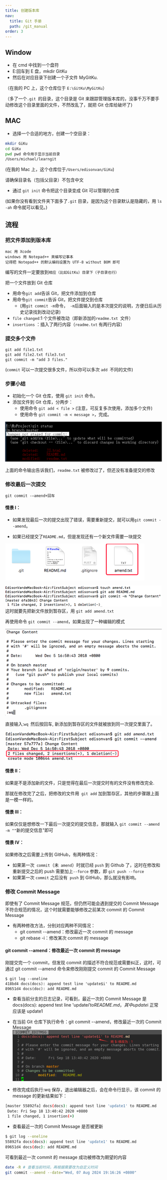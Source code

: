 ```yaml
---
title: 创建版本库
nav:
  title: Git 手册
  path: /git_manual
order: 3
---
```


## Window

- 在 cmd 中找到一个盘符
- E:回车到 E 盘，mkdir GitKu
- 然后在对应目录下创建一个子文件 MyGitKu.

（在我的 PC 上，这个仓库位于 `E:\GitKu\MyGitKu`）

（多了一个`.git `的目录，这个目录是 Git 来跟踪管理版本库的，没事千万不要手动修改这个目录里面的文件，不然改乱了，就把 Git 仓库给破坏了)

## MAC

- 选择一个合适的地方，创建一个空目录：

```bash
mkdir GiKu
cd GiKu
pwd pwd 命令用于显示当前目录
/Users/michael/learngit
```

(在我的 Mac 上，这个仓库位于`/Users/edisonvan/GiKu`)

请确保目录名（包括父目录）不包含中文

- 通过 `git init` 命令把这个目录变成 Git 可以管理的仓库

(如果你没有看到文件夹下面多了`.git` 目录，是因为这个目录默认是隐藏的，用 `ls -ah` 命令就可以看见。)

## 流程

### 把文件添加到版本库

```
mac 用 Xcode
windows 用 Notepad++ 来编写记事本
记得把 Notepad++ 的默认编码设置为 UTF-8 without BOM 即可
```

编写的文件一定要放到`相应（比如GitKu）目录下（子目录也行）`

把一个文件放到 Git 仓库
- 用命令`git add`告诉 Git，把文件添加到仓库
- 用命令`git commit`告诉 Git，把文件提交到仓库
  - (用`git commit -m`命令，` -m`后面输入的是本次提交的说明，方便日后从历史记录找到改动记录)
- `file changed`:1 个文件被改动（即新添加的`readme.txt `文件）
- `insertions` ：插入了两行内容（`readme.txt` 有两行内容）

### 提交多个文件

```
git add file1.txt
git add file2.txt file3.txt
git commit -m "add 3 files."
```

(`commit` 可以一次提交很多文件，所以你可以多次 `add `不同的文件)

### 步骤小结

- 初始化一个 Git 仓库，使用 `git init` 命令。
- 添加文件到 Git 仓库，分两步：
  - 使用命令 `git add < file >`
    (注意，可反复多次使用，添加多个文件)
  - 使用命令 `git commit -m < message >`，完成。

![2-1](../../assets/2-1.png)

上面的命令输出告诉我们，`readme.txt` 被修改过了，但还没有准备提交的修改

### 修改最后一次提交

`git commit -–amend+回车`

#### 情景 I：

- 如果发现最后一次的提交出现了错误，需要重新提交，就可以用`git commit --amend`。

- 如果已经提交了`README.md`，但是发现还有一个新文件需要一块提交

![2-2](../../assets/2-2.png)

![2-3](../../assets/2-3.png)
这时就要先把新文件放到暂存区，用 `git add amend.txt`

再使用命令 `git commit --amend`，如果出现了一种编辑的模式

![2-4](../../assets/2-4.png)

直接输入:`wq `然后按回车, 新添加到暂存区的文件就被放到同一次提交里面了。

![2-5](../../assets/2-5.png)

#### 情景 II：

如果是不是添加新的文件，只是觉得在最后一次提交时有的文件没有修改完全.

那就在修改完了之后，把修改的文件用` git add` 加到暂存区，其他的步骤跟上面是一模一样的。

#### 情景 III：

如果仅仅是想修改一下最后一次提交的提交信息，那就输入 `git commit --amend -m ""`新的提交信息"即可

#### 情景 IV：

如果修改之后需要上传到 GitHub，有两种情况：

- 如果第一次` commit`（未` amend`）时就已经 `push` 到 Github 了，这时在修改和重新提交之后的 push 需要加上`--force` 参数，即 `git push --force `
- 如果第一次 `commit` 之后没有` push` 到 GitHub，那么就没有影响。

### 修改 Commit Message

即使有了 Commit Message 规范，但仍然可能会遇到提交的 Commit Message 不符合规范的情况，这个时就需要能够修改之前某次 commit 的 Commit Message

- 有两种修改方法，分别对应两种不同情况：
  - git commit --amend：修改最近一次 commit 的 message
  - git rebase -i：修改某次 commit 的 message

#### git commit --amend：修改最近一次 commit 的 message

刚提交完一个 commit，但发现 commit 的描述不符合规范或需要纠正，这时，可通过 git commit --amend 命令来修改刚刚提交 commit 的 Commit Message

```
$ git log --oneline
418bd4 docs(docs): append test line 'update$i' to README.md
89651d4 docs(doc): add README.md
```

- 查看当前分支的日志记录，可看到，最近一次的 Commit Message 是 docs(docs): append test line 'update$i' to README.md，其中 update$i 正常应该是 update1

- 在当前 Git 仓库下执行命令：git commit --amend，修改最近一次的 Commit Message
  ![交互界面4](../../assets/交互界面4-20220625.png)
- 修改完成后执行:wq 保存，退出编辑器之后，会在命令行显示，该 commit 的 message 的更新结果如下：

```bash
[master 55892fa] docs(docs): append test line 'update1' to README.md
 Date: Fri Sep 18 13:40:42 2020 +0800
 1 file changed, 1 insertion(+)
```

- 查看最近一次的 Commit Message 是否被更新

```bash
$ git log --oneline
55892fa docs(docs): append test line 'update1' to README.md
89651d4 docs(doc): add README.md
```

可看到最近一次 commit 的 message 成功被修改为期望的内容

```bash
date -R # 查看当前时间，再根据需要改为自定义时间
git commit --amend --date="Wed, 07 Aug 2024 19:16:26 +0800"
```